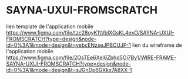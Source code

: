 # SAYNA-UXUI-FROMSCRATCH
lien template de l'application mobile https://www.figma.com/file/tzc28oyK1tVblXGsKL4exO/SAYNA-UXUI-FROMSCRATCH?type=design&node-id=0%3A1&mode=design&t=yebcENzseJPBCUJP-1
lien du wireframe de l'application mobile https://www.figma.com/file/2OsTEe6XeI6Zbhd5Oi7By1/WIRE-FRAME-SAYNA-UXUI-FROMSCRATCH?type=design&node-id=0%3A1&mode=design&t=sJGnDp6GXkx7A8XX-1
